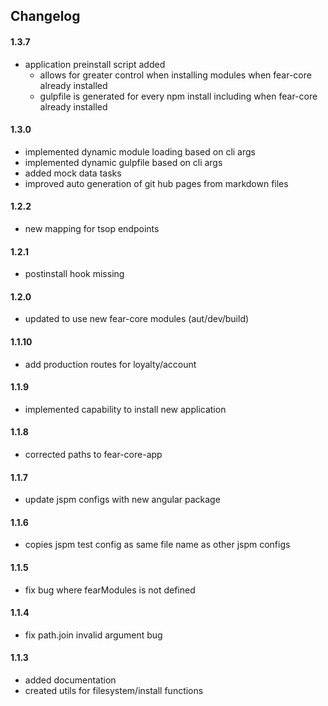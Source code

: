 
## **Changelog**

#### **1.3.7**
- application preinstall script added
    - allows for greater control when installing modules when fear-core already installed
    - gulpfile is generated for every npm install including when fear-core already installed

#### **1.3.0**
- implemented dynamic module loading based on cli args
- implemented dynamic gulpfile based on cli args
- added mock data tasks
- improved auto generation of git hub pages from markdown files

#### **1.2.2**
- new mapping for tsop endpoints

#### **1.2.1**
- postinstall hook missing

#### **1.2.0**
- updated to use new fear-core modules (aut/dev/build)

#### **1.1.10**
- add production routes for loyalty/account

#### **1.1.9**
- implemented capability to install new application

#### **1.1.8**
- corrected paths to fear-core-app

#### **1.1.7**
- update jspm configs with new angular package

#### **1.1.6**
- copies jspm test config as same file name as other jspm configs

#### **1.1.5**
- fix bug where fearModules is not defined

#### **1.1.4**
- fix path.join invalid argument bug

#### **1.1.3**
- added documentation
- created utils for filesystem/install functions

